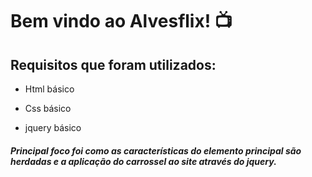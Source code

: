 #  Bem vindo ao Alvesflix! :tv:

## Requisitos que foram utilizados:

- Html básico

- Css básico

- jquery básico

  

##### Principal foco foi como as características do elemento principal são herdadas e a aplicação do carrossel ao site através do jquery.

